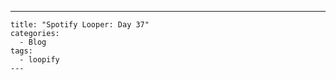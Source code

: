 ---
    title: "Spotify Looper: Day 37"
    categories:
      - Blog
    tags:
      - loopify
    ---
